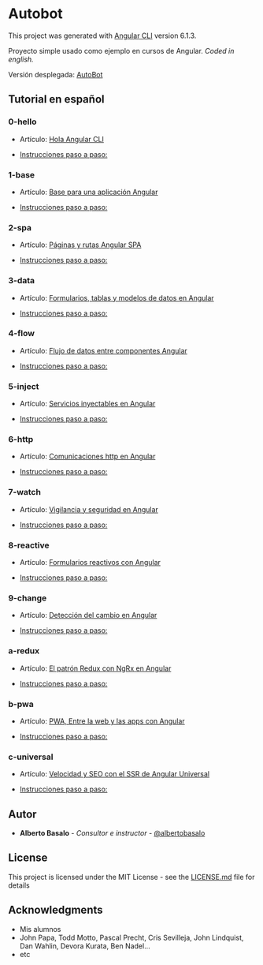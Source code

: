 # Autobot

This project was generated with [Angular CLI](https://github.com/angular/angular-cli) version 6.1.3.

Proyecto simple usado como ejemplo en cursos de Angular. *Coded in english.*

Versión desplegada: [AutoBot](https://academiabinaria.github.io/autobot/)

## Tutorial en español

### 0-hello

- Artículo: [Hola Angular CLI](https://academia-binaria.com/hola-angular-cli/)

- [Instrucciones paso a paso:](./0-hello.md)

### 1-base

- Artículo: [Base para una aplicación Angular](https://academia-binaria.com/base-aplicacion-angular/)

- [Instrucciones paso a paso:](./1-base.md)

### 2-spa

- Artículo: [Páginas y rutas Angular SPA](https://academia-binaria.com/paginas-y-rutas-angular-spa/)

- [Instrucciones paso a paso:](./2-spa.md)

### 3-data

- Artículo: [Formularios, tablas y modelos de datos en Angular](https://academia-binaria.com/formularios-tablas-y-modelos-de-datos-en-angular/)

- [Instrucciones paso a paso:](./3-data.md)

### 4-flow

- Artículo: [Flujo de datos entre componentes Angular](https://academia-binaria.com/flujo-de-datos-entre-componentes-angular/)

- [Instrucciones paso a paso:](./4-flow.md)

### 5-inject

- Artículo: [Servicios inyectables en Angular](https://academia-binaria.com/servicios-inyectables-en-Angular/)

- [Instrucciones paso a paso:](./5-inject.md)

### 6-http

- Artículo: [Comunicaciones http en Angular](https://academia-binaria.com/comunicaciones-http-en-Angular/)

- [Instrucciones paso a paso:](./6-http.md)

### 7-watch

- Artículo: [Vigilancia y seguridad en Angular](https://academia-binaria.com/vigilancia-y-seguridad-en-Angular/)

- [Instrucciones paso a paso:](./7-watch.md)

### 8-reactive

- Artículo: [Formularios reactivos con Angular](https://academia-binaria.com/formularios-reactivos-con-Angular/)

- [Instrucciones paso a paso:](./8-reactive.md)

### 9-change

- Artículo: [Detección del cambio en Angular](https://academia-binaria.com/deteccion-del-cambio-en-Angular/)

- [Instrucciones paso a paso:](./9-change.md)

### a-redux

- Artículo: [El patrón Redux con NgRx en Angular](https://academia-binaria.com/el-patron-redux-con-ngrx-en-angular/)

- [Instrucciones paso a paso:](./a-redux.md)

### b-pwa

- Artículo: [PWA, Entre la web y las apps con Angular](https://academia-binaria.com/pwa-entre-la-web-y-las-apps-con-angular/)

- [Instrucciones paso a paso:](./b-pwa.md)

### c-universal

- Artículo: [Velocidad y SEO con el SSR de Angular Universal](https://academia-binaria.com/velocidad-y-seo-con-el-ssr-de-angular-universal/)

- [Instrucciones paso a paso:](./c-universal.md)



## Autor

* **Alberto Basalo** - *Consultor e instructor* - [@albertobasalo](https://twitter.com/albertobasalo)


## License

This project is licensed under the MIT License - see the [LICENSE.md](LICENSE.md) file for details

## Acknowledgments

* Mis alumnos
* John Papa, Todd Motto, Pascal Precht, Cris Sevilleja, John Lindquist, Dan Wahlin, Devora Kurata, Ben Nadel...
* etc
